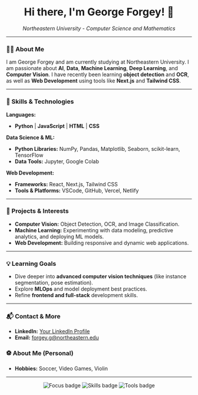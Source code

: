 <h1 align="center">Hi there, I'm George Forgey! 👋</h1>
<p align="center">
  <em>Northeastern University - Computer Science and Mathematics</em>
</p>

---

### 👨‍💻 About Me
I am George Forgey and am currently studying at Northeastern University. I am passionate about **AI**, **Data**, **Machine Learning**, **Deep Learning**, and **Computer Vision**. I have recently been learning **object detection** and **OCR**, as well as **Web Development** using tools like **Next.js** and **Tailwind CSS**.

---

### 🚀 Skills & Technologies

**Languages:**
- **Python** | **JavaScript** | **HTML** | **CSS**

**Data Science & ML:**
- **Python Libraries:** NumPy, Pandas, Matplotlib, Seaborn, scikit-learn, TensorFlow
- **Data Tools:** Jupyter, Google Colab

**Web Development:**
- **Frameworks:** React, Next.js, Tailwind CSS  
- **Tools & Platforms:** VSCode, GitHub, Vercel, Netlify

---

### 💼 Projects & Interests
- **Computer Vision:** Object Detection, OCR, and Image Classification.
- **Machine Learning:** Experimenting with data modeling, predictive analytics, and deploying ML models.
- **Web Development:** Building responsive and dynamic web applications.


---

### 💡 Learning Goals
- Dive deeper into **advanced computer vision techniques** (like instance segmentation, pose estimation).
- Explore **MLOps** and model deployment best practices.
- Refine **frontend and full-stack** development skills.

---

### 📬 Contact & More
- **LinkedIn:** [Your LinkedIn Profile](https://www.linkedin.com/)  
- **Email:** forgey.g@northeastern.edu

### ⚽ About Me (Personal)
- **Hobbies:** Soccer, Video Games, Violin

---

<p align="center">
  <img src="https://img.shields.io/badge/Focus-AI%20%7C%20ML%20%7C%20CV-blueviolet?style=flat-square" alt="Focus badge"/>
  <img src="https://img.shields.io/badge/Skills-Python%20%7C%20JS%20%7C%20React%20%7C%20Next.js%20%7C%20Tailwind-blue?style=flat-square" alt="Skills badge"/>
  <img src="https://img.shields.io/badge/Tools-VSCode%20%7C%20GitHub%20%7C%20Vercel-green?style=flat-square" alt="Tools badge"/>
</p>
